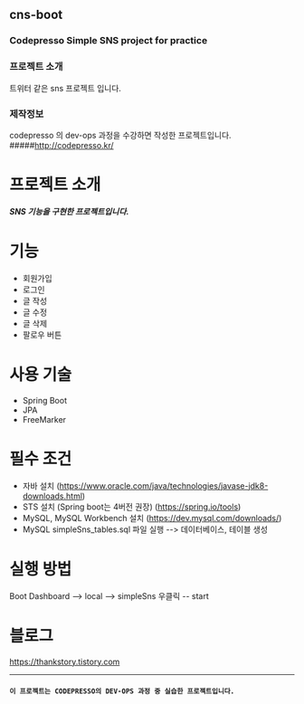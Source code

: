 ## cns-boot  
### Codepresso Simple SNS project for practice  

### 프로젝트 소개
트위터 같은 sns 프로젝트 입니다.
### 제작정보
codepresso 의 dev-ops 과정을 수강하면 작성한 프로젝트입니다.  
#####http://codepresso.kr/  


# 프로젝트 소개
  ***SNS 기능을 구현한 프로젝트입니다.***
  
# 기능
  - 회원가입 
  - 로그인
  - 글 작성
  - 글 수정
  - 글 삭제
  - 팔로우 버튼

# 사용 기술
  -  Spring Boot
  -  JPA
  -  FreeMarker
  
# 필수 조건 
 - 자바 설치 (https://www.oracle.com/java/technologies/javase-jdk8-downloads.html)
 - STS 설치 (Spring boot는 4버전 권장) (https://spring.io/tools)
 - MySQL, MySQL Workbench 설치 (https://dev.mysql.com/downloads/)
 - MySQL simpleSns_tables.sql 파일 실행 --> 데이터베이스, 테이블 생성
 
# 실행 방법
 Boot Dashboard --> local --> simpleSns 우클릭 -- start

# 블로그
 https://thankstory.tistory.com
 
---

#### ````이 프로젝트는 CODEPRESSO의 DEV-OPS 과정 중 실습한 프로젝트입니다.````
